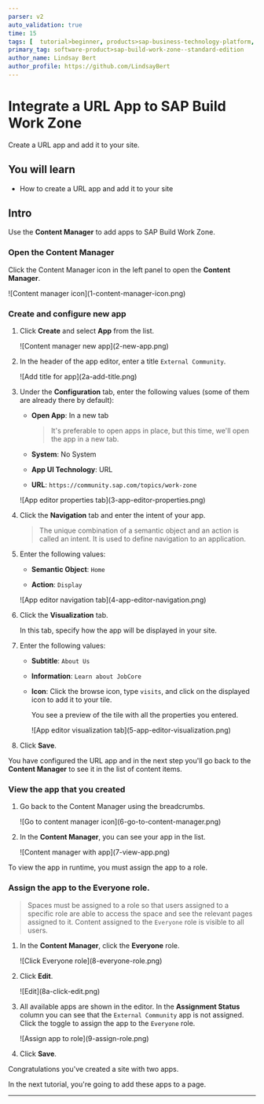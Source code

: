 ```yaml
---
parser: v2
auto_validation: true
time: 15
tags: [  tutorial>beginner, products>sap-business-technology-platform, products>sap-build-work-zone--standard-edition ]
primary_tag: software-product>sap-build-work-zone--standard-edition
author_name: Lindsay Bert
author_profile: https://github.com/LindsayBert
---
```


 
# Integrate a URL App to SAP Build Work Zone
<!-- description --> Create a URL app and add it to your site.

## You will learn
  - How to create a URL app and add it to your site 

## Intro
Use the **Content Manager** to add apps to SAP Build Work Zone.

### Open the Content Manager


Click the Content Manager icon in the left panel to open the **Content Manager**.

<!-- border -->![Content manager icon](1-content-manager-icon.png)


### Create and configure new app



1. Click **Create** and select **App** from the list.

    <!-- border -->![Content manager new app](2-new-app.png)

2. In the header of the app editor, enter a title `External Community`.

    <!-- border -->![Add title for app](2a-add-title.png)


3. Under the **Configuration** tab, enter the following values (some of them are already there by default):

    * **Open App**: In a new tab

        >It's preferable to open apps in place, but this time, we'll open the app in a new tab.

    * **System**: No System

    * **App UI Technology**: URL

    * **URL**:  `https://community.sap.com/topics/work-zone`

    <!-- border -->![App editor properties tab](3-app-editor-properties.png)

4. Click the **Navigation** tab and enter the intent of your app.

    > The unique combination of a semantic object and an action is called an intent. It is used to define navigation to an application.

5. Enter the following values:

     * **Semantic Object**: `Home`

     * **Action**:  `Display`

    <!-- border -->![App editor navigation tab](4-app-editor-navigation.png)

6. Click the **Visualization** tab.

    In this tab, specify how the app will be displayed in your site.

7.  Enter the following values:

    * **Subtitle**: `About Us `

    * **Information**:  `Learn about JobCore`

    * **Icon**: Click the browse icon, type `visits`, and click on the displayed icon to add it to your tile.

      You see a preview of the tile with all the properties you entered.

      <!-- border -->![App editor visualization tab](5-app-editor-visualization.png)

8.  Click **Save**.

You have configured the URL app and in the next step you'll go back to the **Content Manager** to see it in the list of content items.


### View the app that you created

1. Go back to the Content Manager using the breadcrumbs.

    <!-- border -->![Go to content manager icon](6-go-to-content-manager.png)

2. In the **Content Manager**, you can see your app in the list.

    <!-- border -->![Content manager with app](7-view-app.png)


To view the app in runtime, you must assign the app to a role. 


### Assign the app to the Everyone role.


>Spaces must be assigned to a role so that users assigned to a specific role are able to access the space and see the relevant pages assigned to it. Content assigned to the `Everyone` role is visible to all users. 

1. In the **Content Manager**, click the **Everyone** role.

    <!-- border -->![Click Everyone role](8-everyone-role.png)

2. Click **Edit**.

    <!-- border -->![Edit](8a-click-edit.png)


3. All available apps are shown in the editor. In the **Assignment Status** column you can see that the `External Community` app is not assigned. Click the toggle to assign the app to the `Everyone` role.

    <!-- border -->![Assign app to role](9-assign-role.png)

4. Click **Save**.


Congratulations you've created a site with two apps.

In the next tutorial, you're going to add these apps to a page.



---
